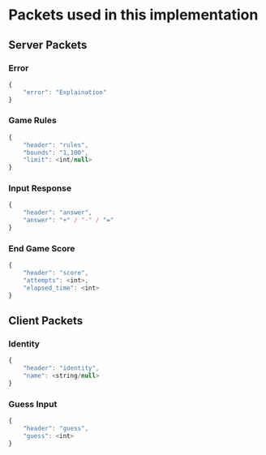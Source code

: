 Packets used in this implementation
===================================

## Server Packets

### Error

```javascript
{
    "error": "Explaination"
}
```

### Game Rules

```javascript
{
    "header": "rules",
    "bounds": "1,100",
    "limit": <int/null>
}
```

### Input Response

```javascript
{
    "header": "answer",
    "answer": "+" / "-" / "="
}
```

### End Game Score

```javascript
{
    "header": "score",
    "attempts": <int>,
    "elapsed_time": <int>
}
```

## Client Packets

### Identity

```javascript
{
    "header": "identity",
    "name": <string/null>
}
```

### Guess Input

```javascript
{
    "header": "guess",
    "guess": <int>
}
```
